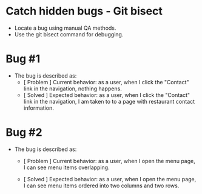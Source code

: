 # Catch hidden bugs - Git bisect 

- Locate a bug using manual QA methods.
- Use the git bisect command for debugging.

# Bug #1
- The bug is described as:
    - [ Problem ] Current behavior: as a user, when I click the "Contact" link in the navigation, nothing happens.
    - [ Solved ] Expected behavior: as a user, when I click the "Contact" link in the navigation, I am taken to to a page with restaurant contact information.

# Bug #2
- The bug is described as:
    - [ Problem ] Current behavior: as a user, when I open the menu page, I can see menu items overlapping.

    - [ Solved ] Expected behavior: as a user, when I open the menu page, I can see menu items ordered into two columns and two rows.
